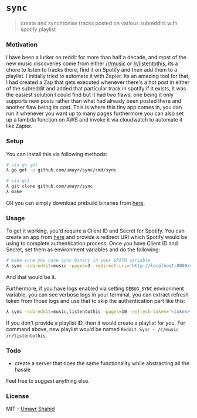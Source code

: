 # `sync`
>create and synchronise tracks posted on various subreddits with spotify playlist

### Motivation
I have been a lurker on reddit for more than half a decade, and most of the new music discoveries come from either
[/r/music](https://reddit.com/r/music) or [/r/listentothis](https://reddit.com/r/listentothis), its a chore to listen 
to tracks there, find it on Spotify and then add them to a playlist. I initially tried to automate it with Zapier. 
Its an amazing tool for that, I had created a Zap that gets executed whenever there's a hot post in either of the 
subreddit and added that particular track in spotify if it exists, it was the easiest solution I could find but it
had two flaws, one being it only supports new posts rather than what had already been posted there and another flaw
being its cost. This is where this tiny app comes in, you can run it whenever you want up to many pages furthermore
you can also set up a lambda function on AWS and invoke it via cloudwatch to automate it like Zapier.

### Setup
You can install this via following methods:
```bash
# via go get
λ go get -u github.com/umayr/sync/cmd/sync

# via git
λ git clone github.com/umayr/sync
λ make
```

OR you can simply download prebuild binaries from [here](https://github.com/umayr/sync/releases).

### Usage
To get it working, you'd require a Client ID and Secret for Spotify. You can create an app from [here](https://beta.developer.spotify.com)
and provide a redirect URI which Spotify would be using to complete authentication process. Once you have Client ID and
Secret, set them as environment variables and do the following:
```bash
# make sure you have sync binary in your $PATH variable
λ sync -subreddit=music -pages=3 -redirect-uri='http://localhost:8080/callback' -playlist-id=4WftiOQe0gRuis2AfKF3VS
```
And that would be it.

Furthermore, if you have logs enabled via setting `DEBUG_SYNC` environment variable, you can see verbose logs in your
terminal, you can extract refresh token from those logs and use that to skip the authentication part like this:
```bash
λ sync -subreddit=music,listentothis -pages=10 -refresh-token='<token>'
```
If you don't provide a playlist ID, then it would create a playlist for you. For command above, new playlist would be
named `Reddit Sync - /r/music /r/listentothis`.

### Todo
- create a server that does the same functionality while abstracting all the hassle

Feel free to suggest anything else. 

### License
MIT - [Umayr Shahid](mailto:umayr.shahid@gmail.com)
